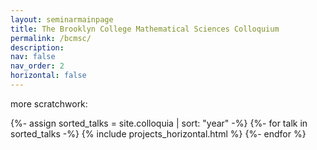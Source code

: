 ```yaml
---
layout: seminarmainpage
title: The Brooklyn College Mathematical Sciences Colloquium
permalink: /bcmsc/
description: 
nav: false
nav_order: 2
horizontal: false
---
```

<!-- pages/bcmsc.md -->

more scratchwork:

 {%- assign sorted_talks = site.colloquia | sort: "year" -%}
 {%- for talk in sorted_talks -%}
      {% include projects_horizontal.html %}
 {%- endfor %}

